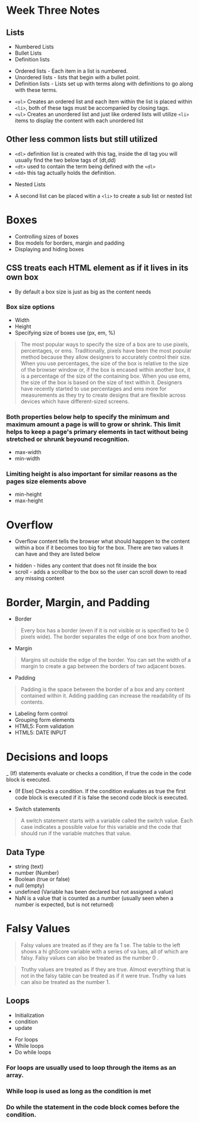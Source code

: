 # Week Three Notes

## Lists

* Numbered Lists
* Bullet Lists
* Definition lists

- Ordered lists - Each item in a list is numbered.
- Unordered lists - lists that begin with a bullet point.
- Definition lists - Lists set up with terms along with definitions to go along with these terms.

* `<ol>` Creates an ordered list and each item within the list is placed within `<li>`, both of these tags must be accompanied by closing tags.
* `<ul>` Creates an unordered list and just like ordered lists will utilize `<li>` items to display the content with each unordered list

## Other less common lists but still utilized

* `<dl>` definition list is created with this tag, inside the dl tag you will usually find the two below tags of (dt,dd)
* `<dt>` used to contain the term being defined with the `<dl>`
* `<dd>` this tag actually holds the definition.

- Nested Lists
* A second list can be placed witin a `<li>` to create a sub list or nested list

# Boxes

* Controlling sizes of boxes
* Box models for borders, margin and padding
* Displaying and hiding boxes

## CSS treats each HTML element as if it lives in its own box

* By default a box size is just as big as the content needs

### Box size options

- Width
- Height
- Specifying size of boxes use (px, em, %)

> The most popular ways to specify the size of a box are to use pixels, percentages, or ems. Traditionally, pixels have been the most popular method because they allow designers to accurately control their size. When you use percentages, the size of the box is relative to the size of the browser window or, if the box is encased within another box, it is a percentage of the size of the containing box. When you use ems, the size of the box is based on the size of text within it. Designers have recently started to use percentages and ems more for measurements as they try to create designs that are flexible across devices which have different-sized screens.


### Both properties below help to specify the minimum and maximum amount a page is will to grow or shrink.  This limit helps to keep a page's primary elements in tact without being stretched or shrunk beyound recognition.
* max-width
* min-width

### Limiting height is also important for similar reasons as the pages size elements above
* min-height
* max-height

# Overflow 

- Overflow content tells the browser what should happpen to the content within a box if it becomes too big for the box.  There are two values it can have and they are listed below 
* hidden - hides any content that does not fit inside the box
* scroll - adds a scrollbar to the box so the user can scroll down to read any missing content

# Border, Margin, and Padding

- Border 
> Every box has a border (even if it is not visible or is specified to be 0 pixels wide). The border separates the edge of one box from another.

- Margin
> Margins sit outside the edge of the border. You can set the width of a margin to create a gap between the borders of two adjacent boxes.

- Padding 
> Padding is the space between the border of a box and any content contained within it. Adding padding can increase the readability of its contents.

* Labeling form control
* Grouping form elements
* HTML5: Form validation
* HTML5: DATE INPUT

# Decisions and loops


_ (If) statements evaluate or checks a condition, if true the code in the code block is executed.
- (If Else) Checks a condition.  If the condition evaluates as true the first code block is executed if it is false the second code block is executed.

- Switch statements
> A switch statement starts with a variable called the switch value. Each case indicates a possible value for this variable and the code that should run if the variable matches that value.

## Data Type
- string (text)
- number (Number)
- Boolean (true or false)
- null (empty)
- undefined (Variable has been declared but not assigned a value)
- NaN is a value that is counted as a number (usually seen when a number is expected, but is not returned)

# Falsy Values

> Falsy values are treated as if they are fa 1 se. The table to the left shows a hi ghScore variable with a series of va lues, all of which are falsy. Falsy values can also be treated as the number 0 .

> Truthy values are treated as if they are true. Almost everything that is not in the falsy table can be treated as if it were true. Truthy va lues can also be treated as the number 1.

## Loops

- Initialization
- condition
- update

* For loops 
* While loops
* Do while loops

### For loops are usually used to loop through the items as an array.
### While loop is used as long as the condition is met
### Do while  the statement in the code block comes before the condition. 